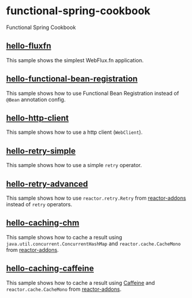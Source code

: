 # functional-spring-cookbook
Functional Spring Cookbook

## [hello-fluxfn](hello-fluxfn)

This sample shows the simplest WebFlux.fn application.

## [hello-functional-bean-registration](hello-functional-bean-registration)

This sample shows how to use Functional Bean Registration instead of `@Bean` annotation config.

## [hello-http-client](hello-http-client)

This sample shows how to use a http client (`WebClient`).

## [hello-retry-simple](hello-retry-simple)

This sample shows how to use a simple `retry` operator.

## [hello-retry-advanced](hello-retry-advanced)

This sample shows how to use `reactor.retry.Retry` from [reactor-addons](https://github.com/reactor/reactor-addons) instead of `retry` operators.

## [hello-caching-chm](hello-caching-chm)

This sample shows how to cache a result using `java.util.concurrent.ConcurrentHashMap` and `reactor.cache.CacheMono` from [reactor-addons](https://github.com/reactor/reactor-addons).

## [hello-caching-caffeine](hello-caching-caffeine)

This sample shows how to cache a result using [Caffeine](https://github.com/ben-manes/caffeine) and `reactor.cache.CacheMono` from [reactor-addons](https://github.com/reactor/reactor-addons).
